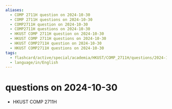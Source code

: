 ```yaml
---
aliases:
  - COMP 2711H question on 2024-10-30
  - COMP 2711H questions on 2024-10-30
  - COMP2711H question on 2024-10-30
  - COMP2711H questions on 2024-10-30
  - HKUST COMP 2711H question on 2024-10-30
  - HKUST COMP 2711H questions on 2024-10-30
  - HKUST COMP2711H question on 2024-10-30
  - HKUST COMP2711H questions on 2024-10-30
tags:
  - flashcard/active/special/academia/HKUST/COMP_2711H/questions/2024-10-30
  - language/in/English
---
```


# questions on 2024-10-30

- HKUST COMP 2711H
